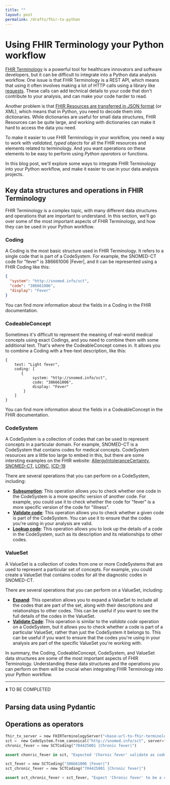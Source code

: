 ```yaml
---
title: ""
layout: post
permalink: /drafts/fhir-tx-python
---
```


# Using FHIR Terminology your Python workflow

[FHIR Terminology](https://hl7.org/fhir/terminology-module.html) is a powerful tool for healthcare innovators and software developers, but it can be difficult to integrate into a Python data analysis workflow. One issue is that FHIR Terminology is a REST API, which means that using it often involves making a lot of HTTP calls using a library like [requests](https://requests.readthedocs.io). These calls can add technical details to your code that don't contribute to your analysis, and can make your code harder to read.

Another problem is that [FHIR Resources are transferred in JSON format](https://hl7.org/fhir/json.html) (or XML), which means that in Python, you need to decode them into dictionaries. While dictionaries are useful for small data structures, FHIR Resources can be quite large, and working with dictionaries can make it hard to access the data you need.

To make it easier to use FHIR Terminology in your workflow, you need a way to work with _validated, typed objects_ for all the FHIR resources and elements related to terminology. And you want operations on these elements to be easy to perform using _Python operators_ or functions.

In this blog post, we'll explore some ways to integrate FHIR Terminology into your Python workflow, and make it easier to use in your data analysis projects.

## Key data structures and operations in FHIR Terminology

FHIR Terminology is a complex topic, with many different data structures and operations that are important to understand. In this section, we'll go over some of the most important aspects of FHIR Terminology, and how they can be used in your Python workflow.

### Coding

A Coding is the most basic structure used in FHIR Terminology. It refers to a single code that is part of a CodeSystem. For example, the SNOMED-CT code for "fever" is 386661006 |Fever|, and it can be represented using a FHIR Coding like this:

```json
{
  "system": "http://snomed.info/sct",
  "code": "386661006",
  "display": "Fever"
}
```

You can find more information about the fields in a Coding in the FHIR documentation.

### CodeableConcept

Sometimes it's difficult to represent the meaning of real-world medical concepts using exact Codings, and you need to combine them with some additional text. That's where the CodeableConcept comes in. It allows you to combine a Coding with a free-text description, like this:

```
{
    text: "Light fever",
    coding: [
       {
            system: "http://snomed.info/sct",
            code: "386661006",
            display: "Fever"
        }
    ]
}
```

You can find more information about the fields in a CodeableConcept in the FHIR documentation.

### CodeSystem

A CodeSystem is a collection of codes that can be used to represent concepts in a particular domain. For example, SNOMED-CT is a CodeSystem that contains codes for medical concepts.
CodeSystem resources are a little too large to embed in this, but there are some intersting examples on the FHIR website: [AllergyIntoleranceCertainty](https://terminology.hl7.org/CodeSystem-reaction-event-certainty.json.html), [SNOMED-CT](https://terminology.hl7.org/CodeSystem-v3-snomed-CT.json.html), [LOINC](https://terminology.hl7.org/CodeSystem-v3-loinc.json.html), [ICD-19](https://terminology.hl7.org/CodeSystem-icd10.json.html)

There are several operations that you can perform on a CodeSystem, including:

- [**Subsumption**](http://hl7.org/fhir/codesystem-operation-subsumes.html): This operation allows you to check whether one code in the CodeSystem is a more specific version of another code. For example, you could use it to check whether the code for "fever" is a more specific version of the code for "illness".
- [**Validate code**](http://hl7.org/fhir/codesystem-operation-validate-code.html): This operation allows you to check whether a given code is part of the CodeSystem. You can use it to ensure that the codes you're using in your analysis are valid.
- [**Lookup code**](http://hl7.org/fhir/codesystem-operation-lookup.html): This operation allows you to look up the details of a code in the CodeSystem, such as its description and its relationships to other codes.

### ValueSet

A ValueSet is a collection of codes from one or more CodeSystems that are used to represent a particular set of concepts. For example, you could create a ValueSet that contains codes for all the diagnostic codes in SNOMED-CT.

There are several operations that you can perform on a ValueSet, including:

- [**Expand**](http://hl7.org/fhir/valueset-operation-expand.html): This operation allows you to expand a ValueSet to include all the codes that are part of the set, along with their descriptions and relationships to other codes. This can be useful if you want to see the full details of the codes in the ValueSet.
- [**Validate Code**](http://hl7.org/fhir/valueset-operation-validate-code.html): This operation is similar to the _validate code_ operation on a CodeSystem, but it allows you to check whether a code is part of a particular ValueSet, rather than just the CodeSystem it belongs to. This can be useful if you want to ensure that the codes you're using in your analysis are part of the specific ValueSet you're working with.

In summary, the Coding, CodeableConcept, CodeSystem, and ValueSet data structures are some of the most important aspects of FHIR Terminology. Understanding these data structures and the operations you can perform on them will be crucial when integrating FHIR Terminology into your Python workflow.

---

⬇️ TO BE COMPLETED

## Parsing data using Pydantic

## Operations as operators

```python
fhir_tx_server = new FHIRTerminologyServer("<base-url-to-fhir-terminology>")
sct =  new CodeSystem.from_canonical("http://snomed.info/sct", server=fhir_tx_server)
chronic_fever = new SCTCoding("704425001 |Chronic fever|")

assert chonric_fever in sct, "Expected 'Chornic fever' validate as code part of SNOMED-CT"
```

```python
sct_fever = new SCTCoding("386661006 |Fever|")
sct_chronic_fever = new SCTCoding("704425001 |Chronic fever|")

assert sct_chronic_fever < sct_fever, "Expect 'Chronic fever' to be a child of 'Fever'"
```
